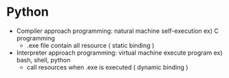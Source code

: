 
# Python
- Compiler approach programming: natural machine self-execution  ex) C programming
  - .exe file contain all resource ( static binding )
- Interpreter approach programming: virtual machine execute program  ex) bash, shell, python
  - call resources when .exe is executed  ( dynamic binding )
## 
